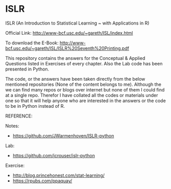 # ISLR 

ISLR (An Introduction to Statistical Learning ~ with Applications in R)

Official Link: http://www-bcf.usc.edu/~gareth/ISL/index.html

To download the E-Book: http://www-bcf.usc.edu/~gareth/ISL/ISLR%20Seventh%20Printing.pdf


This repository contains the answers for the Conceptual &amp; Applied Questions listed in Exercises of every chapter. Also the Lab code has been presented in Python.


The code, or the answers have been taken directly from the below mentioned repositories (None of the content belongs to me). Although the we can find many repos or blogs over internet but none of them I could find at a single repo. Therefor I have collated all the codes or materials under one so that it will help anyone who are interested in the answers or the code to be in Python instead of R.  


REFERENCE:

Notes: 
- https://github.com/JWarmenhoven/ISLR-python

Lab: 
- https://github.com/jcrouser/islr-python

Exercise: 
- http://blog.princehonest.com/stat-learning/ 
- https://rpubs.com/ppaquay/
